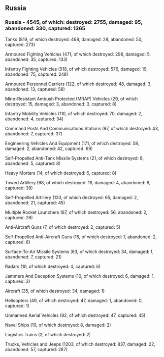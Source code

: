 
 
 ## Russia
 
 ### Russia - 4545, of which: destroyed: 2755, damaged: 95, abandoned: 330, captured: 1365

 

 

 Tanks (819, of which destroyed: 468, damaged: 28, abandoned: 50, captured: 273)

 Armoured Fighting Vehicles (471, of which destroyed: 298, damaged: 5, abandoned: 35, captured: 133)

 Infantry Fighting Vehicles (918, of which destroyed: 576, damaged: 19, abandoned: 75, captured: 248)

 Armoured Personnel Carriers (122, of which destroyed: 48, damaged: 3, abandoned: 13, captured: 58)

 Mine-Resistant Ambush Protected (MRAP) Vehicles (29, of which destroyed: 15, damaged: 3, abandoned: 3, captured: 8)

 Infantry Mobility Vehicles (110, of which destroyed: 70, damaged: 2, abandoned: 4, captured: 34)

 Command Posts And Communications Stations (87, of which destroyed: 43, abandoned: 7, captured: 37)

 Engineering Vehicles And Equipment (171, of which destroyed: 58, damaged: 2, abandoned: 42, captured: 69)

 Self-Propelled Anti-Tank Missile Systems (21, of which destroyed: 8, abandoned: 5, captured: 8)

 Heavy Mortars (14, of which destroyed: 6, captured: 8)

 Towed Artillery (68, of which destroyed: 19, damaged: 4, abandoned: 6, captured: 39)

 Self-Propelled Artillery (133, of which destroyed: 65, damaged: 2, abandoned: 21, captured: 45)

 Multiple Rocket Launchers (87, of which destroyed: 56, abandoned: 2, captured: 29)

 Anti-Aircraft Guns (7, of which destroyed: 2, captured: 5)

 Self-Propelled Anti-Aircraft Guns (16, of which destroyed: 7, abandoned: 2, captured: 6)

 Surface-To-Air Missile Systems (63, of which destroyed: 34, damaged: 1, abandoned: 7, captured: 21)

 Radars (10, of which destroyed: 4, captured: 6)

 Jammers And Deception Systems (10, of which destroyed: 6, damaged: 1, captured: 3)

 Aircraft (35, of which destroyed: 34, damaged: 1)

 Helicopters (49, of which destroyed: 47, damaged: 1, abandoned: 0, captured: 1)

 Unmanned Aerial Vehicles (92, of which destroyed: 47, captured: 45)

 Naval Ships (10, of which destroyed: 8, damaged: 2)

 Logistics Trains (2, of which destroyed: 2)

 Trucks, Vehicles and Jeeps (1203, of which destroyed: 837, damaged: 22, abandoned: 57, captured: 287)

